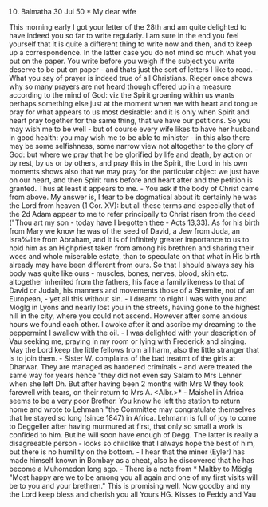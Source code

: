 10. Balmatha 30 Jul 50
 <Tuesday>*
My dear wife

This morning early I got your letter of the 28th and am quite delighted to have indeed you so far to write regularly. I am sure in the end you feel yourself that it is quite a different thing to write now and then, and to keep up a correspondence. In the latter case you do not mind so much what you put on the paper. You write before you weigh if the subject you write deserve to be put on paper - and thats just the sort of letters I like to read. - What you say of prayer is indeed true of all Christians. Rieger once shows why so many prayers are not heard though offered up in a measure according to the mind of God: viz the Spirit groaning within us wants perhaps something else just at the moment when we with heart and tongue pray for what appears to us most desirable: and it is only when Spirit and heart pray together for the same thing, that we have our petitions. So you may wish me to be well - but of course every wife likes to have her husband in good health: you may wish me to be able to minister - in this also there may be some selfishness, some narrow view not altogether to the glory of God: but where we pray that he be glorified by life and death, by action or by rest, by us or by others, and pray this in the Spirit, the Lord in his own moments shows also that we may pray for the particular object we just have on our heart, and then Spirit runs before and heart after and the petition is granted. Thus at least it appears to me. - You ask if the body of Christ came from above. My answer is, I fear to be dogmatical about it: certainly he was the Lord from heaven (1 Cor. XV): but all these terms and especially that of the 2d Adam appear to me to refer principally to Christ risen from the dead ("Thou art my son - today have I begotten thee - Acts 13,33). As for his birth from Mary we know he was of the seed of David, a Jew from Juda, an Isra‰lite from Abraham, and it is of infinitely greater importance to us to hold him as an Highpriest taken from among his brethren and sharing their woes and whole miserable estate, than to speculate on that what in His birth already may have been different from ours. So that I should always say his body was quite like ours - muscles, bones, nerves, blood, skin etc. altogether inherited from the fathers, his face a familylikeness to that of David or Judah, his manners and movements those of a Shemite, not of an European, - yet all this without sin. - I dreamt to night I was with you and Möglg in Lyons and nearly lost you in the streets, having gone to the highest hill in the city, where you could not ascend. However after some anxious hours we found each other. I awoke after it and ascribe my dreaming to the peppermint I swallow with the oil. - I was delighted with your description of Vau seeking me, praying in my room or lying with Frederick and singing. May the Lord keep the little fellows from all harm, also the little stranger that is to join them. - Sister W. complains of the bad treatmt of the girls at Dharwar. They are managed as hardened criminals - and were treated the same way for years hence "they did not even say Salam to Mrs Lehner when she left Dh. But after having been 2 months with Mrs W they took farewell with tears, on their return to Mrs A. <Albr.>* - Maishel in Africa seems to be a very poor Brother. You know he left the station to return home and wrote to Lehmann "the Committee may congratulate themselves that he stayed so long (since 1847) in Africa. Lehmann is full of joy to come to Deggeller after having murmured at first, that only so small a work is confided to him. But he will soon have enough of Degg. The latter is really a disagreeable person - looks so childlike that I always hope the best of him, but there is no humility on the bottom. - I hear that the miner (Eyler) has made himself known in Bombay as a cheat, also he discovered that he has become a Muhomedon long ago. - There is a note from <Collector>* Maltby to Möglg "Most happy are we to be among you all again and one of my first visits will be to you and your brethren." This is promising well. Now goodby and my the Lord keep bless and cherish you all
 Yours HG.
Kisses to Feddy and Vau

